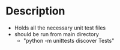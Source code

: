 # Description
- Holds all the necessary unit test files
- should be run from main directory
    - "python -m unittests discover Tests"
